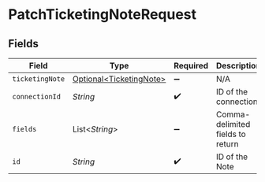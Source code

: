 # PatchTicketingNoteRequest


## Fields

| Field                                                            | Type                                                             | Required                                                         | Description                                                      |
| ---------------------------------------------------------------- | ---------------------------------------------------------------- | ---------------------------------------------------------------- | ---------------------------------------------------------------- |
| `ticketingNote`                                                  | [Optional\<TicketingNote>](../../models/shared/TicketingNote.md) | :heavy_minus_sign:                                               | N/A                                                              |
| `connectionId`                                                   | *String*                                                         | :heavy_check_mark:                                               | ID of the connection                                             |
| `fields`                                                         | List\<*String*>                                                  | :heavy_minus_sign:                                               | Comma-delimited fields to return                                 |
| `id`                                                             | *String*                                                         | :heavy_check_mark:                                               | ID of the Note                                                   |